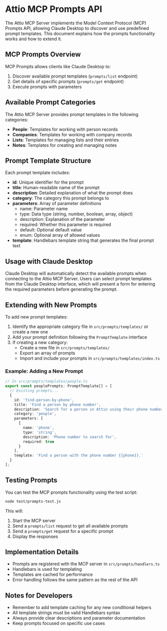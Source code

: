 # Attio MCP Prompts API

The Attio MCP Server implements the Model Context Protocol (MCP) Prompts API, allowing Claude Desktop to discover and use predefined prompt templates. This document explains how the prompts functionality works and how to extend it.

## MCP Prompts Overview

MCP Prompts allows clients like Claude Desktop to:

1. Discover available prompt templates (`prompts/list` endpoint)
2. Get details of specific prompts (`prompts/get` endpoint)
3. Execute prompts with parameters

## Available Prompt Categories

The Attio MCP Server provides prompt templates in the following categories:

- **People**: Templates for working with person records
- **Companies**: Templates for working with company records
- **Lists**: Templates for managing lists and their entries
- **Notes**: Templates for creating and managing notes

## Prompt Template Structure

Each prompt template includes:

- **id**: Unique identifier for the prompt
- **title**: Human-readable name of the prompt
- **description**: Detailed explanation of what the prompt does
- **category**: The category this prompt belongs to
- **parameters**: Array of parameter definitions
  - name: Parameter name
  - type: Data type (string, number, boolean, array, object)
  - description: Explanation of the parameter
  - required: Whether this parameter is required
  - default: Optional default value
  - enum: Optional array of allowed values
- **template**: Handlebars template string that generates the final prompt text

## Usage with Claude Desktop

Claude Desktop will automatically detect the available prompts when connecting to the Attio MCP Server. Users can select prompt templates from the Claude Desktop interface, which will present a form for entering the required parameters before generating the prompt.

## Extending with New Prompts

To add new prompt templates:

1. Identify the appropriate category file in `src/prompts/templates/` or create a new one
2. Add your prompt definition following the `PromptTemplate` interface
3. If creating a new category:
   - Create a new file in `src/prompts/templates/`
   - Export an array of prompts
   - Import and include your prompts in `src/prompts/templates/index.ts`

### Example: Adding a New Prompt

```typescript
// In src/prompts/templates/people.ts
export const peoplePrompts: PromptTemplate[] = [
  // Existing prompts...
  {
    id: 'find-person-by-phone',
    title: 'Find a person by phone number',
    description: 'Search for a person in Attio using their phone number',
    category: 'people',
    parameters: [
      {
        name: 'phone',
        type: 'string',
        description: 'Phone number to search for',
        required: true
      }
    ],
    template: 'Find a person with the phone number {{phone}}.'
  }
];
```

## Testing Prompts

You can test the MCP prompts functionality using the test script:

```bash
node test/prompts-test.js
```

This will:
1. Start the MCP server
2. Send a `prompts/list` request to get all available prompts
3. Send a `prompts/get` request for a specific prompt
4. Display the responses

## Implementation Details

- Prompts are registered with the MCP server in `src/prompts/handlers.ts`
- Handlebars is used for templating
- Templates are cached for performance
- Error handling follows the same pattern as the rest of the API

## Notes for Developers

- Remember to add template caching for any new conditional helpers
- All template strings must be valid Handlebars syntax
- Always provide clear descriptions and parameter documentation
- Keep prompts focused on specific use cases